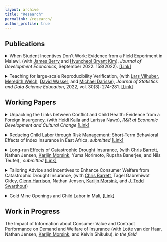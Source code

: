 ```yaml
---
layout: archive
title: "Research"
permalink: /research/
author_profile: true
---
```

## Publications
<details> 
<summary>
  When Student Incentives Don't Work: Evidence from a Field Experiment in Malawi, 
  (with <a href="https://sites.google.com/site/econjimberry/">James Berry</a> and <a href="https://sites.google.com/site/hk2405/home">Hyuncheol Bryant Kim</a>), 
  <i>Journal of Development Economics</i>, September 2022. 158(2022). 
  <a href="https://doi.org/10.1016/j.jdeveco.2022.102893" target="_blank" rel="noopener noreferrer"> [Link] </a>
</summary>
<div class="text-box">
<p style="text-align: left; background-color: #F1F1F1; border: 7px solid white;">
<b>Abstract </b>
<br>
We study how the structure of tournament incentive schemes in education can influence the level and distribution of student outcomes. Through a field experiment among upper-primary students in Malawi, we evaluate two scholarship programs: a Population-based scholarship that rewarded overall top performers on an exam and a Bin-based scholarship that rewarded the top performers within smaller groups of students with similar baseline scores. We find that the Population-based scholarship decreased test scores and motivation to study, especially for those least likely to win. By contrast, we find no evidence for test score impacts among those in the Bin-based scholarship program.  
 </p>
</div>
</details>
<p> </p>

<details> 
<summary>
Teaching for large-scale Reproducibility Verification, (with <a href="https://www.vilhuber.com/lars/">Lars Vilhuber</a>, <a href="https://www.meredithswelch.com/">Meredith Welch</a>, <a href="https://www.davidnwasser.com/">David Wasser</a>, and <a href="https://sites.google.com/view/michaeldarisse">Michael Darisse</a>), 
  <i>Journal of Statistics and Data Science Education</i>, 2022, vol. 30(3): 274-281. 
  <a href="https://www.tandfonline.com/doi/full/10.1080/26939169.2022.2074582"> [Link] </a>
</summary>
<div class="text-box">
<p style="text-align: left; background-color: #F1F1F1; border: 7px solid white;">
<b>Abstract </b>
<br>
We describe a unique environment in which undergraduate students from various STEM and social science disciplines are trained in data provenance and reproducible methods, and then apply that knowledge to real, conditionally accepted manuscripts and associated replication packages. We describe in detail the recruitment, training, and regular activities. While the activity is not part of a regular curriculum, the skills and knowledge taught through explicit training of reproducible methods and principles, and reinforced through repeated application in a real-life workflow, contribute to the education of these undergraduate students, and prepare them for post-graduation jobs and further studies. Supplementary materials for this article are available online.
 </p>
</div>
</details>

## Working Papers
<details> 
<summary>
Unpacking the Links between Conflict and Child Health: Evidence from a Foreign Insurgency, 
  (with <a href="https://sites.google.com/view/heidikaila/home">Heidi Kaila</a> and Larissa Nawo), 
  <i>R&R at Economic Development and Cultural Change</i> 
  <a href="http://hyukhson.github.io/files/Kaila_al_2023_Cameroon_Conflict_Child_Health.pdf"> [Link] </a>
</summary>
<div class="text-box">
<p style="text-align: left; background-color: #F1F1F1; border: 7px solid white;">
<b>Abstract </b>
<br>
  Violent conflict has enduring effects on child health, but the speed at which these effects manifest is not fully understood. This study investigates the immediate effects of deteriorating security environment caused by foreign-borne insurgent terrorism on children’s health, using data from a decade before to shortly after the Nigerian Boko Haram insurgency extended across the border to Cameroon. Boko Haram at- tacks decrease weight for-height for children under five – an indicator of short-term health and nutrition – within an average of 2.6 months after the attacks. This effect is likely driven by a reduction in healthcare service utilization, which can exacerbate the prevalence and the severity of conditions such as fever and diarrhea. However, the attacks do not affect dietary diversity or child mortality. The results underscore the importance of maintaining healthcare service accessibility following the eruption of violence to prevent irreversible impacts, a concern that is increasingly relevant for countries combating the infiltration of foreign terrorists. 
 </p>
</div>
</details>
<p> </p>

<details> 
<summary>
Reducing Child Labor through Risk Management: Short-Term Behavioral Effects of Index Insurance in East Africa,
  <i>submitted</i> 
  <a href="https://papers.ssrn.com/sol3/papers.cfm?abstract_id=5354091"> [Link] </a>
</summary>
<div class="text-box">
<p style="text-align: left; background-color: #F1F1F1; border: 7px solid white;">
<b>Abstract </b>
<br>
  This paper examines whether formal insurance can reduce child labor and improve timeuse outcomes in the short term among drought-prone pastoralist households in East Africa. I use data from a randomized encouragement design, in which discount coupons for indexbased livestock insurance (IBLI) were randomly assigned. Insurance uptake is instrumented with the value of the premium discount. One additional season of insurance uptake reduces the likelihood of child labor by 8.9 percentage points and overall work by 12.1 points. These changes are not driven by increased school enrollment or attendance, but by a reallocation of time: the share of children combining work and school declines by 9.2 points, while fulltime schooling increases by 8.7 points. Effects are concentrated in non-drought periods and are robust across specifications. I find no evidence of increased income or adult-child labor substitution. Instead, results point to production-side adjustments—smaller herd sizes and greater herd mobility—as plausible mechanisms. Effects are stronger among households with lower baseline reliance on child labor, no savings, or small to mid-sized herds, and among children more involved in herding. These findings suggest that index insurance can promote short-run improvements in children’s schooling by enabling production strategies that reduce or reconfigure the need for child labor, offering a novel channel for policy to support human capital investment under risk.
 </p>
</div>
</details>
<p> </p>

<details> 
<summary>
Long-run Effects of Catastrophic Drought Insurance, 
(with <a href="http://barrett.dyson.cornell.edu/">Chris Barrett</a>, Nathan Jensen, <a href="https://www.karlijnmorsink.com/">Karlijn Morsink</a>, Yuma Norimoto, Rupsha Banerjee, and Nils Teufel)
<i>, submitted</i> 
  <a href="https://hyukhson.github.io/files/Long_run_Effects_of_Catastrophic_Drought_Insurance.pdf"> [Link] </a>
</summary>
<div class="text-box">
<p style="text-align: left; background-color: #F1F1F1; border: 7px solid white;">
<b>Abstract </b>
<br>
  We study the long-run effects of catastrophic drought insurance on pastoralist households in Kenya and Ethiopia. Instrumenting with randomized premium discounts, we estimate the im- pacts of insurance coverage a decade later. Insurance induced households to herd fewer small livestock like goats, typically used as precautionary savings, and generated a significant in- crease in children’s education. These effects are driven by households with small baseline herds, reflecting reduced child labor demand, as well as by suggestive positive income effects. These impacts stem primarily from reduced <i></i>ex ante</i> risk exposure and the behavioral change it induces, rather than from <i>ex post</i> indemnity payments.  
 </p>
</div>
</details>
<p> </p>

<details> 
<summary>
  Tailoring Advice and Incentives to Enhance Consumer Welfare from Catastrophic Drought Insurance, 
(with <a href="http://barrett.dyson.cornell.edu/">Chris Barrett</a>, Tagel Gabrehiwot Gidey,  <a href="https://cear.gsu.edu/profile/glenn-harrison/">Glenn Harrison</a>, Nathan Jensen, <a href="https://www.karlijnmorsink.com/">Karlijn Morsink</a>, and <a href="https://aysps.gsu.edu/profile/todd-swarthout/">J. Todd Swarthout</a>)
</summary>
</details>
<p> </p>

<details> 
<summary>
Gold Mine Openings and Child Labor in Mali,
<a href="http://hyukhson.github.io/files/gold_mine_child_labor.pdf"> [Link] </a>
</summary>
<div class="text-box">
<p style="text-align: left; background-color: #F1F1F1; border: 7px solid white;">
<b>Abstract </b>
<br>
  This study investigates the effect of a natural resource shock on child labor using the opening dates and the location of the industrial gold mines in Mali. Unlike other papers that show mines increase children’s work, I find that the opening of mines decreases children’s work, specifically the working hours for household tasks while it does not affect the school enrollments. The effects were heterogeneous by age and birth order. I claim that my results stem from the income effects of the mines dominating the substitution effects by presenting the evidence on the adults’ employment and occupational choices.
 </p>
</div>
</details>
<p> </p>
  
## Work in Progress

The Impact of Information about Consumer Value and Contract Performance on Demand and Welfare of Insurance (with Lotte van der Haar, Nathan Jensen, [Karlijn Morsink](https://www.karlijnmorsink.com/), and Kelvin Shikuku), *in the field*

